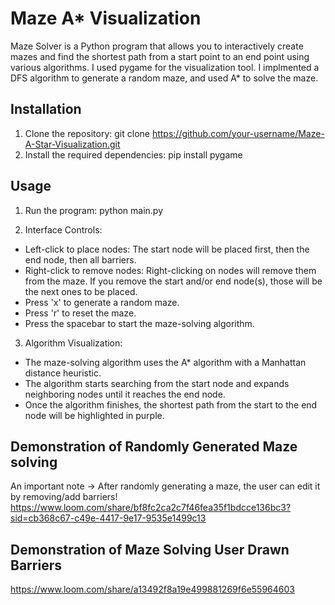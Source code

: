 # Maze A* Visualization 
Maze Solver is a Python program that allows you to interactively create mazes and find the shortest path from a start point to an end point using various algorithms. I used pygame for the visualization tool. I implmented a DFS algorithm to generate a random maze, and used A* to solve the maze. 

## Installation

1. Clone the repository: git clone https://github.com/your-username/Maze-A-Star-Visualization.git
2. Install the required dependencies: pip install pygame

## Usage

1. Run the program: python main.py

2. Interface Controls:
- Left-click to place nodes: The start node will be placed first, then the end node, then all barriers. 
- Right-click to remove nodes: Right-clicking on nodes will remove them from the maze. If you remove the start and/or end node(s), those will be the next ones to be placed. 
- Press 'x' to generate a random maze.
- Press 'r' to reset the maze.
- Press the spacebar to start the maze-solving algorithm.

3. Algorithm Visualization:
- The maze-solving algorithm uses the A* algorithm with a Manhattan distance heuristic.
- The algorithm starts searching from the start node and expands neighboring nodes until it reaches the end node.
- Once the algorithm finishes, the shortest path from the start to the end node will be highlighted in purple.

## Demonstration of Randomly Generated Maze solving
An important note -> After randomly generating a maze, the user can edit it by removing/add barriers! 
https://www.loom.com/share/bf8fc2ca2c7f46fea35f1bdcce136bc3?sid=cb368c67-c49e-4417-9e17-9535e1499c13

## Demonstration of Maze Solving User Drawn Barriers 
https://www.loom.com/share/a13492f8a19e499881269f6e55964603

